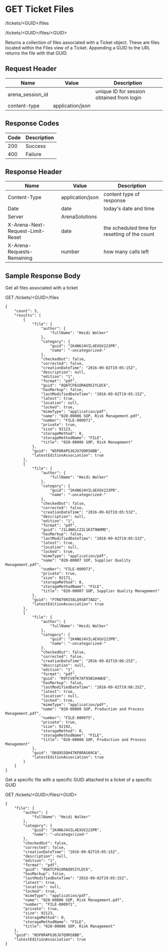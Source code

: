 # GET Ticket Files


/tickets/&lt;GUID&gt;/files

/tickets/&lt;GUID&gt;/files/&lt;GUID&gt;

Returns a collection of  files associated with a Ticket   object. These are files located within the Files view of a Ticket. Appending a GUID to the URL returns the file with that GUID.

## Request Header

| Name<br> | Value<br> | Description<br> |
|  --- |  --- |  --- | 
| arena_session_id<br> |   | unique ID for session obtained from login<br> |
| content\-type<br> | application/json<br> |   |

## Response Codes

| Code<br> | Description<br> |
|  --- |  --- | 
| 200<br> | Success<br> |
| 400<br> | Failure<br> |

## Response Header

| Name<br> | Value<br> | Description<br> |
|  --- |  --- |  --- | 
| Content\-Type<br> | application/json<br> | content type of response<br> |
| Date<br> | date<br> | today's date and time<br> |
| Server<br> | ArenaSolutions<br> |   |
| X\-Arena\-Next\-Request\-Limit\-Reset<br> | date<br> | the scheduled time for resetting of the count<br> |
| X\-Arena\-Requests\-Remaining<br> | number<br> | how many calls left<br> |

## Sample Response Body
Get all files associated with a  ticket



GET /tickets/&lt;GUID&gt;/files

```
{
    "count": 3,
    "results": [
        {
            "file": {
                "author": {
                    "fullName": "Heidi Walker"
                },
                "category": {
                    "guid": "2K4N6J4VIL4EXGV223PR",
                    "name": "-uncategorized-"
                },
                "checkedOut": false,
                "corrected": false,
                "creationDateTime": "2016-09-02T19:05:15Z",
                "description": null,
                "edition": "1",
                "format": "pdf",
                "guid": "8QATCPA1ORAQ9SIYLDC6",
                "hasMarkup": false,
                "lastModifiedDateTime": "2016-09-02T19:05:15Z",
                "latest": true,
                "location": null,
                "locked": true,
                "mimeType": "application/pdf",
                "name": "020-00006 SOP, Risk Management.pdf",
                "number": "FILE-000971",
                "private": true,
                "size": 92123,
                "storageMethod": 0,
                "storageMethodName": "FILE",
                "title": "020-00006 SOP, Risk Management"
            },
            "guid": "N5P8R4PG36JO7Q9R58BB",
            "latestEditionAssociation": true
        },
        {
            "file": {
                "author": {
                    "fullName": "Heidi Walker"
                },
                "category": {
                    "guid": "2K4N6J4VIL4EXGV223PR",
                    "name": "-uncategorized-"
                },
                "checkedOut": false,
                "corrected": false,
                "creationDateTime": "2016-09-02T19:05:53Z",
                "description": null,
                "edition": "1",
                "format": "pdf",
                "guid": "J1L4N0LCZ2L1K3T9WOMD",
                "hasMarkup": false,
                "lastModifiedDateTime": "2016-09-02T19:05:53Z",
                "latest": true,
                "location": null,
                "locked": true,
                "mimeType": "application/pdf",
                "name": "020-00007 SOP, Supplier Quality Management.pdf",
                "number": "FILE-000973",
                "private": true,
                "size": 92171,
                "storageMethod": 0,
                "storageMethodName": "FILE",
                "title": "020-00007 SOP, Supplier Quality Management"
            },
            "guid": "P7RAT6RI58LQ9SBT7AD2",
            "latestEditionAssociation": true
        },
        {
            "file": {
                "author": {
                    "fullName": "Heidi Walker"
                },
                "category": {
                    "guid": "2K4N6J4VIL4EXGV223PR",
                    "name": "-uncategorized-"
                },
                "checkedOut": false,
                "corrected": false,
                "creationDateTime": "2016-09-02T19:06:25Z",
                "description": null,
                "edition": "1",
                "format": "pdf",
                "guid": "R9TCV8TK7AT9SB1H4WUE",
                "hasMarkup": false,
                "lastModifiedDateTime": "2016-09-02T19:06:25Z",
                "latest": true,
                "location": null,
                "locked": true,
                "mimeType": "application/pdf",
                "name": "020-00008 SOP, Production and Process Management.pdf",
                "number": "FILE-000975",
                "private": true,
                "size": 92192,
                "storageMethod": 0,
                "storageMethodName": "FILE",
                "title": "020-00008 SOP, Production and Process Management"
            },
            "guid": "O6Q9S5QH47KP8RAS69CA",
            "latestEditionAssociation": true
        }
    ]
}
```
Get  a specific file with a specific GUID attached to a ticket of a specific GUID



GET /tickets/&lt;GUID&gt;/files/&lt;GUID&gt;

```
{
    "file": {
        "author": {
            "fullName": "Heidi Walker"
        },
        "category": {
            "guid": "2K4N6J4VIL4EXGV223PR",
            "name": "-uncategorized-"
        },
        "checkedOut": false,
        "corrected": false,
        "creationDateTime": "2016-09-02T19:05:15Z",
        "description": null,
        "edition": "1",
        "format": "pdf",
        "guid": "8QATCPA1ORAQ9SIYLDC6",
        "hasMarkup": false,
        "lastModifiedDateTime": "2016-09-02T19:05:15Z",
        "latest": true,
        "location": null,
        "locked": true,
        "mimeType": "application/pdf",
        "name": "020-00006 SOP, Risk Management.pdf",
        "number": "FILE-000971",
        "private": true,
        "size": 92123,
        "storageMethod": 0,
        "storageMethodName": "FILE",
        "title": "020-00006 SOP, Risk Management"
    },
    "guid": "N5P8R4PG36JO7Q9R58BB",
    "latestEditionAssociation": true
}
```
